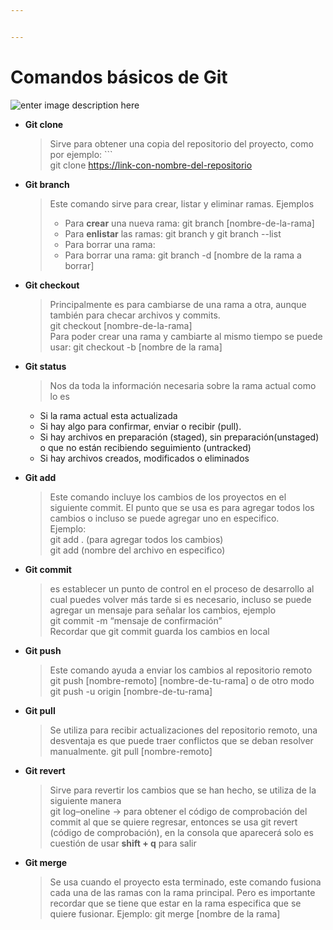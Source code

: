 ```yaml
---


---
```


<h1 id="comandos-básicos-de-git">Comandos básicos de Git</h1>
<p><img src="https://git-scm.com/images/logos/downloads/Git-Icon-1788C.png" alt="enter image description here"></p>
<ul>
<li>
<p><strong>Git clone</strong></p>
<blockquote>
<p>Sirve para obtener una copia del repositorio del proyecto, como por ejemplo: ```<br>
git clone <a href="https://link-con-nombre-del-repositorio">https://link-con-nombre-del-repositorio</a></p>
</blockquote>
</li>
<li>
<p><strong>Git branch</strong></p>
<blockquote>
<p>Este comando sirve para crear, listar y eliminar ramas. Ejemplos</p>
<ul>
<li>Para <strong>crear</strong> una nueva rama: git branch [nombre-de-la-rama]</li>
<li>Para <strong>enlistar</strong> las ramas: git branch y git branch --list</li>
<li>Para borrar una rama:</li>
<li>Para borrar una rama: git branch -d [nombre de la rama a borrar]</li>
</ul>
</blockquote>
</li>
<li>
<p><strong>Git checkout</strong></p>
<blockquote>
<p>Principalmente es para cambiarse de una rama a otra, aunque también para checar archivos y commits.<br>
git checkout [nombre-de-la-rama]<br>
Para poder crear una rama y cambiarte al mismo tiempo se puede usar: git checkout -b [nombre de la rama]</p>
</blockquote>
</li>
<li>
<p><strong>Git status</strong></p>
<blockquote>
<p>Nos da toda la información necesaria sobre la rama actual como lo es</p>
</blockquote>
<ul>
<li>Si la rama actual esta actualizada</li>
<li>Si hay algo para confirmar, enviar o recibir (pull).</li>
<li>Si hay archivos en preparación (staged), sin preparación(unstaged) o que no están recibiendo seguimiento (untracked)</li>
<li>Si hay archivos creados, modificados o eliminados</li>
</ul>
</li>
<li>
<p><strong>Git add</strong></p>
<blockquote>
<p>Este comando incluye los cambios de los proyectos en el siguiente commit. El punto que se usa es para agregar todos los cambios o incluso se puede agregar uno en especifico.<br>
Ejemplo:<br>
git add . (para agregar todos los cambios)<br>
git add (nombre del archivo en especifico)</p>
</blockquote>
</li>
<li>
<p><strong>Git commit</strong></p>
<blockquote>
<p>es establecer un punto de control en el proceso de desarrollo al cual puedes volver más tarde si es necesario, incluso se puede agregar un mensaje para señalar los cambios, ejemplo<br>
git commit -m “mensaje de confirmación”<br>
Recordar que git commit guarda los cambios en local</p>
</blockquote>
</li>
<li>
<p><strong>Git push</strong></p>
<blockquote>
<p>Este comando ayuda a enviar los cambios al repositorio remoto<br>
git push [nombre-remoto] [nombre-de-tu-rama] o de otro modo git push -u origin [nombre-de-tu-rama]</p>
</blockquote>
</li>
<li>
<p><strong>Git pull</strong></p>
<blockquote>
<p>Se utiliza para recibir actualizaciones del repositorio remoto, una desventaja es que puede traer conflictos que se deban resolver manualmente. git pull [nombre-remoto]</p>
</blockquote>
</li>
<li>
<p><strong>Git revert</strong></p>
<blockquote>
<p>Sirve para revertir los cambios que se han hecho, se utiliza de la siguiente manera<br>
git log–oneline -&gt; para obtener el código de comprobación del commit al que se quiere regresar, entonces se usa git revert (código de comprobación), en la consola que aparecerá solo es cuestión de usar <strong>shift + q</strong> para salir</p>
</blockquote>
</li>
<li>
<p><strong>Git merge</strong></p>
<blockquote>
<p>Se usa cuando el proyecto esta terminado, este comando fusiona cada una de las ramas con la rama principal. Pero es importante recordar que se tiene que estar en la rama especifica que se quiere fusionar. Ejemplo: git merge [nombre de la rama]</p>
</blockquote>
</li>
</ul>

